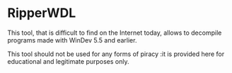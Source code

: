 # RipperWDL

This tool, that is difficult to find on the Internet today, allows to decompile programs made with WinDev 5.5 and earlier.

This tool should not be used for any forms of piracy&nbsp;:it is provided here for educational and legitimate purposes only.
